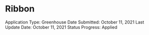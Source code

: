 # Ribbon

Application Type: Greenhouse
Date Submitted: October 11, 2021
Last Update Date: October 11, 2021
Status Progress: Applied
